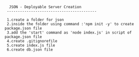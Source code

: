     

      JSON - Deployable Server Creation
     -----------------------------------------

     1.create a folder for json
     2.inside the folder using command :'npm init -y' to create package.json file
     3.add the 'start' command as 'node index.js' in script of package.json file
     4.create .gitignorefile
     5.create index.js file
     6.create db.json file